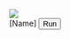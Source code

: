 
<div class="card">
    <div class="card-border-top"></div>
    <div class="img">
      <img src="[image link or pr image in `/images`]">
    </div>
    <span>[Name]</span>
    <button onclick="goto(`[Link]`)"> Run </button>
</div>
